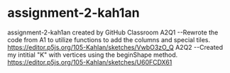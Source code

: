 # assignment-2-kah1an
assignment-2-kah1an created by GitHub Classroom
A2Q1
--Rewrote the code from A1 to utilize functions to add the columns and special tiles. https://editor.p5js.org/105-Kahlan/sketches/VwbO3zO_Q
A2Q2
--Created my intitial "K" with vertices using the beginShape method. https://editor.p5js.org/105-Kahlan/sketches/U60FCDX61 
